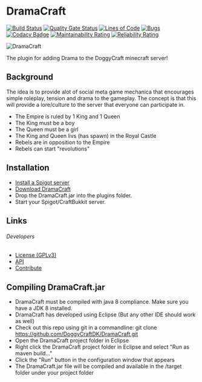 DramaCraft
======

[![Build Status](https://travis-ci.com/DoggyCraftDK/Werewolf.svg?branch=master)](https://travis-ci.com/DoggyCraftDK/Werewolf)
[![Quality Gate Status](https://sonarcloud.io/api/project_badges/measure?project=DogOnFire_Werewolf&metric=alert_status)](https://sonarcloud.io/dashboard?id=DogOnFire_Werewolf)
[![Lines of Code](https://sonarcloud.io/api/project_badges/measure?project=DogOnFire_Werewolf&metric=ncloc)](https://sonarcloud.io/dashboard?id=DogOnFire_Werewolf)
[![Bugs](https://sonarcloud.io/api/project_badges/measure?project=DogOnFire_Werewolf&metric=bugs)](https://sonarcloud.io/dashboard?id=DogOnFire_Werewolf)
[![Codacy Badge](https://api.codacy.com/project/badge/Grade/8296799b90684dbe8745823d38e26bf0)](https://www.codacy.com/app/Fido2603/Werewolf?utm_source=github.com&amp;utm_medium=referral&amp;utm_content=DoggyCraftDK/Werewolf&amp;utm_campaign=Badge_Grade)
[![Maintainability Rating](https://sonarcloud.io/api/project_badges/measure?project=DogOnFire_Werewolf&metric=sqale_rating)](https://sonarcloud.io/dashboard?id=DogOnFire_Werewolf)
[![Reliability Rating](https://sonarcloud.io/api/project_badges/measure?project=DogOnFire_Werewolf&metric=reliability_rating)](https://sonarcloud.io/dashboard?id=DogOnFire_Werewolf)

![DramaCraft](https://upgrade-your-lifestyle.com/wp-content/uploads/2018/11/drama.jpg)

The plugin for adding Drama to the DoggyCraft minecraft server!

Background
---------
The idea is to provide alot of social meta game mechanica that encourages simple roleplay, tension and drama to the gameplay.
The concept is that this will provide a lore/culture to the server that everyone can participate in.

*  The Empire is ruled by 1 King and 1 Queen
*  The King must be a boy
*  The Queen must be a girl
*  The King and Queen livs (has spawn) in the Royal Castle
*  Rebels are in opposition to the Empire
*  Rebels can start "revolutions"

Installation
---------
* [Install a Spigot server](https://github.com/DogOnFire/Werewolf/#obtain-a-build-of-spigot)
* [Download DramaCraft](https://github.com/DogOnFire/DramaCraft/#download)
* Drop the DramaCraft.jar into the plugins folder.
* Start your Spigot/CraftBukkit server.

Links
---------

###### Developers
* [License (GPLv3)](https://github.com/DogOnFire/DramaCraft/blob/master/LICENSE.txt)
* [API](https://github.com/DogOnFire/Docs/wiki/API)
* [Contribute](https://github.com/DogOnFire/Werewolf/blob/master/CONTRIBUTING.md)

Compiling DramaCraft.jar
---------
* DramaCraft must be compiled with java 8 compliance. Make sure you have a JDK 8 installed.
* DramaCraft has developed using Eclipse (But any other IDE should work as well)
* Check out this repo using git in a commandline: git clone https://github.com/DoggyCraftDK/DramaCraft.git
* Open the DramaCraft project folder in Eclipse
* Right click the DramaCraft project folder in Eclipse and select "Run as maven build..."
* Click the "Run" button in the configuration window that appears
* The DramaCraft.jar file will be compiled and available in the /target folder under your project folder
